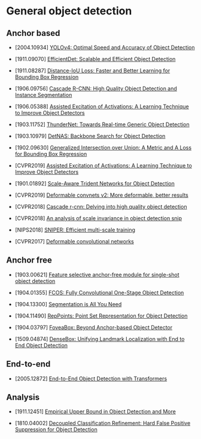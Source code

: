 # General object detection

## Anchor based

- [2004.10934] [YOLOv4: Optimal Speed and Accuracy of Object Detection](https://arxiv.org/abs/2004.10934)

- [1911.09070] [EfficientDet: Scalable and Efficient Object Detection](https://arxiv.org/abs/1911.09070)

- [1911.08287] [Distance-IoU Loss: Faster and Better Learning for Bounding Box Regression](https://arxiv.org/abs/1911.08287)

- [1906.09756] [Cascade R-CNN: High Quality Object Detection and Instance Segmentation](https://arxiv.org/abs/1906.09756)

- [1906.05388] [Assisted Excitation of Activations: A Learning Technique to Improve Object Detectors](https://arxiv.org/abs/1906.05388)

- [1903.11752] [ThunderNet: Towards Real-time Generic Object Detection](https://arxiv.org/abs/1903.11752)

- [1903.10979] [DetNAS: Backbone Search for Object Detection](https://arxiv.org/abs/1903.10979)

- [1902.09630] [Generalized Intersection over Union: A Metric and A Loss for Bounding Box Regression](https://arxiv.org/abs/1902.09630)

- [CVPR2019] [Assisted Excitation of Activations: A Learning Technique to Improve Object Detectors](http://openaccess.thecvf.com/content_CVPR_2019/papers/Derakhshani_Assisted_Excitation_of_Activations_A_Learning_Technique_to_Improve_Object_CVPR_2019_paper.pdf)

- [1901.01892] [Scale-Aware Trident Networks for Object Detection](https://arxiv.org/abs/1901.01892)

- [CVPR2019] [Deformable convnets v2: More deformable, better results](http://openaccess.thecvf.com/content_CVPR_2019/papers/Zhu_Deformable_ConvNets_V2_More_Deformable_Better_Results_CVPR_2019_paper.pdf)

- [CVPR2018] [Cascade r-cnn: Delving into high quality object detection](http://openaccess.thecvf.com/content_cvpr_2018/papers/Cai_Cascade_R-CNN_Delving_CVPR_2018_paper.pdf)

- [CVPR2018] [An analysis of scale invariance in object detection snip](http://openaccess.thecvf.com/content_cvpr_2018/papers/Singh_An_Analysis_of_CVPR_2018_paper.pdf)

- [NIPS2018] [SNIPER: Efficient multi-scale training](http://papers.nips.cc/paper/8143-sniper-efficient-multi-scale-training.pdf)

- [CVPR2017] [Deformable convolutional networks](http://openaccess.thecvf.com/content_ICCV_2017/papers/Dai_Deformable_Convolutional_Networks_ICCV_2017_paper.pdf)

## Anchor free

- [1903.00621] [Feature selective anchor-free module for single-shot object detection](https://arxiv.org/abs/1903.00621)

- [1904.01355] [FCOS: Fully Convolutional One-Stage Object Detection](https://arxiv.org/abs/1904.01355)

- [1904.13300] [Segmentation is All You Need](https://arxiv.org/abs/1904.13300)

- [1904.11490] [RepPoints: Point Set Representation for Object Detection](https://arxiv.org/abs/1904.11490)

- [1904.03797] [FoveaBox: Beyond Anchor-based Object Detector](https://arxiv.org/abs/1904.03797v1)

- [1509.04874] [DenseBox: Unifying Landmark Localization with
End to End Object Detection](https://arxiv.org/pdf/1509.04874)

## End-to-end

- [2005.12872] [End-to-End Object Detection with Transformers](https://arxiv.org/abs/2005.12872) 

## Analysis

- [1911.12451] [Empirical Upper Bound in Object Detection and More](https://arxiv.org/abs/1911.12451)

- [1810.04002] [Decoupled Classification Refinement: Hard
False Positive Suppression for Object Detection](https://arxiv.org/abs/1810.04002)
